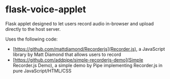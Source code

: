 # flask-voice-applet
Flask applet designed to let users record audio in-browser and upload directly to the host server.

Uses the following code:
  - [https://github.com/mattdiamond/Recorderjs](Recorder.js), a JavaScript library by Matt Diamond that allows users to record 
  - [https://github.com/addpipe/simple-recorderjs-demo](Simple Recorder.js Demo), a simple demo by Pipe implementing Recorder.js in pure JavaScript/HTML/CSS
